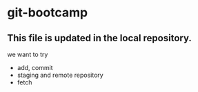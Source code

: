 # git-bootcamp

## This file is updated in the local repository.

we want to try
* add, commit
* staging and remote repository
* fetch
